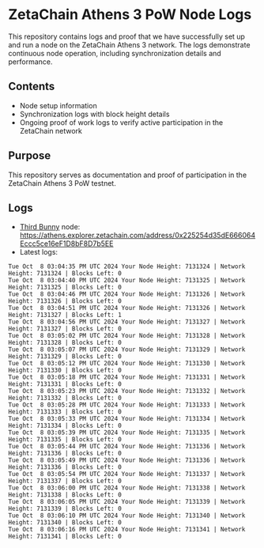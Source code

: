 # ZetaChain Athens 3 PoW Node Logs
This repository contains logs and proof that we have successfully set up and run a node on the ZetaChain Athens 3 network. The logs demonstrate continuous node operation, including synchronization details and performance.

## Contents
- Node setup information
- Synchronization logs with block height details
- Ongoing proof of work logs to verify active participation in the ZetaChain network

## Purpose
This repository serves as documentation and proof of participation in the ZetaChain Athens 3 PoW testnet.

## Logs

- [Third Bunny](https://thirdbunny.xyz/) node: https://athens.explorer.zetachain.com/address/0x225254d35dE666064Eccc5ce16eF1D8bF8D7b5EE
- Latest logs:
```
Tue Oct  8 03:04:35 PM UTC 2024 Your Node Height: 7131324 | Network Height: 7131324 | Blocks Left: 0
Tue Oct  8 03:04:40 PM UTC 2024 Your Node Height: 7131325 | Network Height: 7131325 | Blocks Left: 0
Tue Oct  8 03:04:46 PM UTC 2024 Your Node Height: 7131326 | Network Height: 7131326 | Blocks Left: 0
Tue Oct  8 03:04:51 PM UTC 2024 Your Node Height: 7131326 | Network Height: 7131327 | Blocks Left: 1
Tue Oct  8 03:04:56 PM UTC 2024 Your Node Height: 7131327 | Network Height: 7131327 | Blocks Left: 0
Tue Oct  8 03:05:02 PM UTC 2024 Your Node Height: 7131328 | Network Height: 7131328 | Blocks Left: 0
Tue Oct  8 03:05:07 PM UTC 2024 Your Node Height: 7131329 | Network Height: 7131329 | Blocks Left: 0
Tue Oct  8 03:05:12 PM UTC 2024 Your Node Height: 7131330 | Network Height: 7131330 | Blocks Left: 0
Tue Oct  8 03:05:18 PM UTC 2024 Your Node Height: 7131331 | Network Height: 7131331 | Blocks Left: 0
Tue Oct  8 03:05:23 PM UTC 2024 Your Node Height: 7131332 | Network Height: 7131332 | Blocks Left: 0
Tue Oct  8 03:05:28 PM UTC 2024 Your Node Height: 7131333 | Network Height: 7131333 | Blocks Left: 0
Tue Oct  8 03:05:33 PM UTC 2024 Your Node Height: 7131334 | Network Height: 7131334 | Blocks Left: 0
Tue Oct  8 03:05:39 PM UTC 2024 Your Node Height: 7131335 | Network Height: 7131335 | Blocks Left: 0
Tue Oct  8 03:05:44 PM UTC 2024 Your Node Height: 7131336 | Network Height: 7131336 | Blocks Left: 0
Tue Oct  8 03:05:49 PM UTC 2024 Your Node Height: 7131336 | Network Height: 7131336 | Blocks Left: 0
Tue Oct  8 03:05:54 PM UTC 2024 Your Node Height: 7131337 | Network Height: 7131337 | Blocks Left: 0
Tue Oct  8 03:06:00 PM UTC 2024 Your Node Height: 7131338 | Network Height: 7131338 | Blocks Left: 0
Tue Oct  8 03:06:05 PM UTC 2024 Your Node Height: 7131339 | Network Height: 7131339 | Blocks Left: 0
Tue Oct  8 03:06:10 PM UTC 2024 Your Node Height: 7131340 | Network Height: 7131340 | Blocks Left: 0
Tue Oct  8 03:06:16 PM UTC 2024 Your Node Height: 7131341 | Network Height: 7131341 | Blocks Left: 0
```

